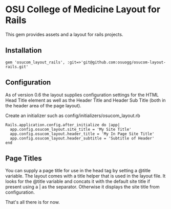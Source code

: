 OSU College of Medicine Layout for Rails
========================================

This gem provides assets and a layout for rails projects.

Installation
------------

`gem 'osucom_layout_rails', :git=>'git@github.com:osuogg/osucom-layout-rails.git'`


Configuration
-------------

As of version 0.6 the layout supplies configuration settings for the HTML Head Title element as well as the Header Title and Header Sub Title (both in the header area of the page layout).

Create an initializer such as config/initializers/osucom_layout.rb

    Rails.application.config.after_initialize do |app|
      app.config.osucom_layout.site_title = 'My Site Title'
      app.config.osucom_layout.header_title = 'My In Page Site Title'
      app.config.osucom_layout.header_subtitle = 'Subtitle of Header'
    end


Page Titles
-----------

You can supply a page title for use in the head tag by setting a @title variable.  The layout comes with a title helper that is used in the layout file. It looks for the @title variable and concats it with the default site title if present using a | as the separator.  Otherwise it displays the site title from configuration.
    
That's all there is for now.